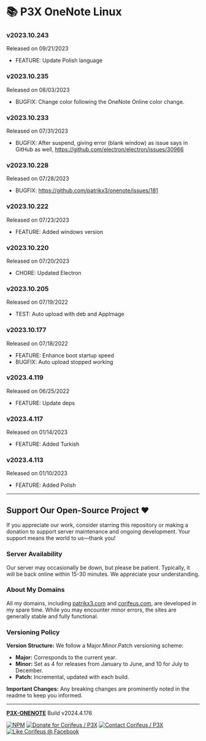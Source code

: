 [//]: #@corifeus-header

# 📚 P3X OneNote Linux

                        
[//]: #@corifeus-header:end
### v2023.10.243
Released on 09/21/2023
* FEATURE: Update Polish language



### v2023.10.235
Released on 08/03/2023
* BUGFIX: Change color following the OneNote Online color change.



### v2023.10.233
Released on 07/31/2023
* BUGFIX: After suspend, giving error (blank window) as issue says in GitHub as well, https://github.com/electron/electron/issues/30966



### v2023.10.228
Released on 07/28/2023
* BUGFIX: https://github.com/patrikx3/onenote/issues/181



### v2023.10.222
Released on 07/23/2023
* FEATURE: Added windows version



### v2023.10.220
Released on 07/20/2023
* CHORE: Updated Electron



### v2023.10.205
Released on 07/19/2022
* TEST: Auto upload with deb and AppImage



### v2023.10.177
Released on 07/18/2022
* FEATURE: Enhance boot startup speed
* BUGFIX: Auto upload stopped working



### v2023.4.119
Released on 06/25/2022
* FEATURE: Update deps



### v2023.4.117
Released on 01/14/2023
* FEATURE: Added Turkish



### v2023.4.113
Released on 01/10/2023
* FEATURE: Added Polish


[//]: #@corifeus-footer

---


## Support Our Open-Source Project ❤️
If you appreciate our work, consider starring this repository or making a donation to support server maintenance and ongoing development. Your support means the world to us—thank you!

### Server Availability
Our server may occasionally be down, but please be patient. Typically, it will be back online within 15-30 minutes. We appreciate your understanding.

### About My Domains
All my domains, including [patrikx3.com](https://patrikx3.com) and [corifeus.com](https://corifeus.com), are developed in my spare time. While you may encounter minor errors, the sites are generally stable and fully functional.

### Versioning Policy
**Version Structure:** We follow a Major.Minor.Patch versioning scheme:
- **Major:** Corresponds to the current year.
- **Minor:** Set as 4 for releases from January to June, and 10 for July to December.
- **Patch:** Incremental, updated with each build.

**Important Changes:** Any breaking changes are prominently noted in the readme to keep you informed.

---


[**P3X-ONENOTE**](https://corifeus.com/onenote) Build v2024.4.176

 [![NPM](https://img.shields.io/npm/v/p3x-onenote.svg)](https://www.npmjs.com/package/p3x-onenote)  [![Donate for Corifeus / P3X](https://img.shields.io/badge/Donate-Corifeus-003087.svg)](https://www.paypal.com/cgi-bin/webscr?cmd=_s-xclick&hosted_button_id=QZVM4V6HVZJW6)  [![Contact Corifeus / P3X](https://img.shields.io/badge/Contact-P3X-ff9900.svg)](https://www.patrikx3.com/en/front/contact) [![Like Corifeus @ Facebook](https://img.shields.io/badge/LIKE-Corifeus-3b5998.svg)](https://www.facebook.com/corifeus.software)






[//]: #@corifeus-footer:end